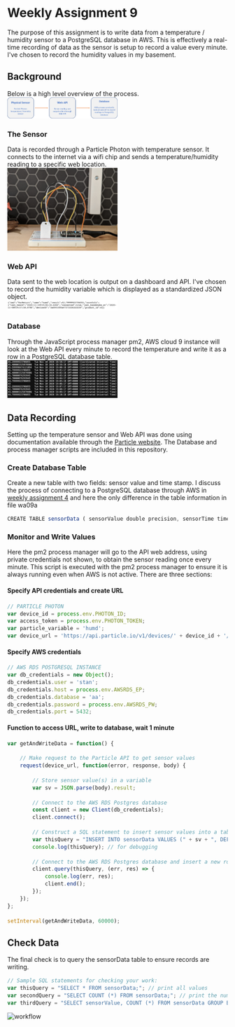 # Weekly Assignment 9
The purpose of this assignment is to write data from a temperature / humidity sensor to a PostgreSQL database in AWS. This is effectively a real-time recording of data as the sensor is setup to record a value every minute. I've  chosen to record the humidity values in my basement.

## Background
Below is a high level overview of the process.\
<img src="photonProcess.png" height="50%" width="50%">


### The Sensor
Data is recorded through a Particle Photon with temperature sensor. It connects to the internet via a wifi chip and sends a temperature/humidity reading to a specific web location.\
<img src="photonSensor.jpg" height="50%" width="50%">

### Web API
Data sent to the web location is output on a dashboard and API. I've chosen to record the humidity variable which is displayed as a standardized JSON object.\
<img src="photonAPI.png" height="50%" width="50%">

### Database
Through the JavaScript process manager pm2, AWS cloud 9 instance will look at the Web API every minute to record the temperature and write it as a row in a PostgreSQL database table.\
<img src="photonDB.png" height="50%" width="50%">


## Data Recording
Setting up the temperature sensor and Web API was done using documentation available through the [Particle website](https://build.particle.io/). The Database and process manager scripts are included in this repository.

### Create Database Table
Create a new table with two fields: sensor value and time stamp. I discuss the process of connecting to a PostgreSQL database through AWS in [weekly assignment 4](https://github.com/justinkraus/data-structures/tree/master/wa04) and here the only difference in the table information in file wa09a

```javascript
CREATE TABLE sensorData ( sensorValue double precision, sensorTime timestamp DEFAULT current_timestamp );
```

### Monitor and Write Values
Here the pm2 process manager will go to the API web address, using private credentials not shown, to obtain the sensor reading once every minute. This script is executed with the pm2 process manager to ensure it is always running even when AWS is not active. There are three sections:

#### Specify API credentials and create URL
```javascript
// PARTICLE PHOTON
var device_id = process.env.PHOTON_ID;
var access_token = process.env.PHOTON_TOKEN;
var particle_variable = 'humd';
var device_url = 'https://api.particle.io/v1/devices/' + device_id + '/' + particle_variable + '?access_token=' + access_token;
```
#### Specify AWS credentials
```javascript
// AWS RDS POSTGRESQL INSTANCE
var db_credentials = new Object();
db_credentials.user = 'stan';
db_credentials.host = process.env.AWSRDS_EP;
db_credentials.database = 'aa';
db_credentials.password = process.env.AWSRDS_PW;
db_credentials.port = 5432;
```
#### Function to access URL, write to database, wait 1 minute
```javascript
var getAndWriteData = function() {
    
    // Make request to the Particle API to get sensor values
    request(device_url, function(error, response, body) {
        
        // Store sensor value(s) in a variable
        var sv = JSON.parse(body).result;
        
        // Connect to the AWS RDS Postgres database
        const client = new Client(db_credentials);
        client.connect();

        // Construct a SQL statement to insert sensor values into a table
        var thisQuery = "INSERT INTO sensorData VALUES (" + sv + ", DEFAULT);";
        console.log(thisQuery); // for debugging

        // Connect to the AWS RDS Postgres database and insert a new row of sensor values
        client.query(thisQuery, (err, res) => {
            console.log(err, res);
            client.end();
        });
    });
};

setInterval(getAndWriteData, 60000);
```

## Check Data
The final check is to query the sensorData table to ensure records are writing.

```javascript
// Sample SQL statements for checking your work: 
var thisQuery = "SELECT * FROM sensorData;"; // print all values
var secondQuery = "SELECT COUNT (*) FROM sensorData;"; // print the number of rows
var thirdQuery = "SELECT sensorValue, COUNT (*) FROM sensorData GROUP BY sensorValue;"; // print the number of rows for each sensorValue
```

![workflow](wa06ass.png)